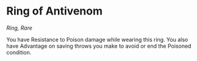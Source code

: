 # Ring of Antivenom
*Ring, Rare*

You have Resistance to Poison damage while wearing this ring. You also have Advantage on saving throws you make to avoid or end the Poisoned condition.